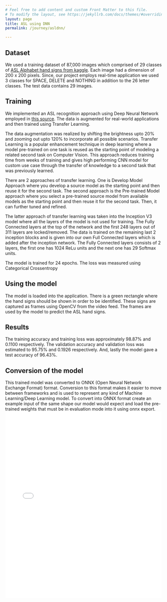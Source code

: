 ```yaml
---
# Feel free to add content and custom Front Matter to this file.
# To modify the layout, see https://jekyllrb.com/docs/themes/#overriding-theme-defaults
layout: page
title: ASL using DNN
permalink: /journey/asldnn/

---
```

## Dataset
We used a training dataset of 87,000 images which comprised of 29 classes of [ASL Alphabet hand signs from kaggle](https://www.kaggle.com/datasets/grassknoted/asl-alphabet). Each image had a dimension of 200 x 200 pixels. Since, our project employs real-time application we used 3 classes for SPACE, DELETE and NOTHING in addition to the 26 letter classes.
The test data contains 29 images.

## Training
We implemented an ASL recognition approach using Deep Neural Network employed in [this source](https://github.com/VedantMistry13/American-Sign-Language-Recognition-using-Deep-Neural-Network). The data is augmented for real-world applications and then trained using Transfer Learning.
<p>
The data augmentation was realized by shifting the brightness upto 20% and zooming out upto 120% to incorporate all possible scenarios.
Transfer Learning is a popular enhancement technique in deep learning where a model pre-trained on one task is reused as the starting point of modeling a related second task on Computer Vision. This approach reduces training time from weeks of training and gives high performing CNN model for custom use case through the transfer of knowledge to a second task that was previously learned.
</p>
There are 2 approaches of transfer learning. One is Develop Model Approach where you develop a source model as the starting point and then reuse it for the second task. The second approach is the Pre-trained Model approach where you select a pre-trained source model from available models as the starting point and then reuse it for the second task. Then, it can further tuned and refined.
<p>
The latter approach of transfer learning was taken into the Inception V3 model where all the layers of the model is not used for training. The Fully Connected layers at the top of the network and the first 248 layers out of 311 layers are locked/removed. The data is trained on the remaining last 2 inception blocks and is given into our own Full Connected layers which is added after the inception network. The Fully Connected layers consists of 2 layers, the first one has 1024 ReLu units and the next one has 29 Softmax units.
</p>
The model is trained for 24 epochs. The loss was measured using Categorical Crossentropy 

## Using the model
The model is loaded into the application. There is a green rectangle where the hand signs should be shown in order to be identified. These signs are captured as frames using OpenCV from the video feed. The frames are used by the model to predict the ASL hand signs. 

## Results
The training accuracy and training loss was approximately 98.87% and 0.1100 respectively. The validation accuracy and validation loss was estimated to 95.75% and 0.1926 respectively. And, lastly the model gave a test accuracy of 96.43%.

## Conversion of the model
This trained model was converted to ONNX (Open Neural Network Exchange Format) format. Conversion to this format makes it easier to move between frameworks and is used to represent any kind of Machine Learning/Deep Learning model. To convert into ONNX format create an example input of the same shape our model would expect and load the pre-trained weights that must be in evaluation mode into it using onnx export.
<embed src="{{site.url}}/images/aslonnx.pdf" type="application/pdf" width="100%" height="600px" />
